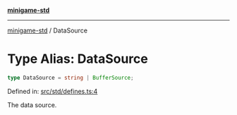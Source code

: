 [**minigame-std**](../README.md)

***

[minigame-std](../README.md) / DataSource

# Type Alias: DataSource

```ts
type DataSource = string | BufferSource;
```

Defined in: [src/std/defines.ts:4](https://github.com/JiangJie/minigame-std/blob/8c5db4b9c3dabb4d0435a493922f29b60a730f0d/src/std/defines.ts#L4)

The data source.
